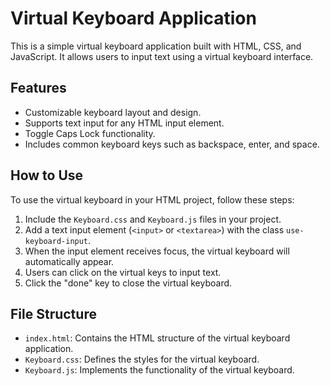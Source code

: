 # Virtual Keyboard Application

This is a simple virtual keyboard application built with HTML, CSS, and JavaScript. It allows users to input text using a virtual keyboard interface.

## Features

- Customizable keyboard layout and design.
- Supports text input for any HTML input element.
- Toggle Caps Lock functionality.
- Includes common keyboard keys such as backspace, enter, and space.

## How to Use

To use the virtual keyboard in your HTML project, follow these steps:

1. Include the `Keyboard.css` and `Keyboard.js` files in your project.
2. Add a text input element (`<input>` or `<textarea>`) with the class `use-keyboard-input`.
3. When the input element receives focus, the virtual keyboard will automatically appear.
4. Users can click on the virtual keys to input text.
5. Click the "done" key to close the virtual keyboard.

## File Structure

- `index.html`: Contains the HTML structure of the virtual keyboard application.
- `Keyboard.css`: Defines the styles for the virtual keyboard.
- `Keyboard.js`: Implements the functionality of the virtual keyboard.
